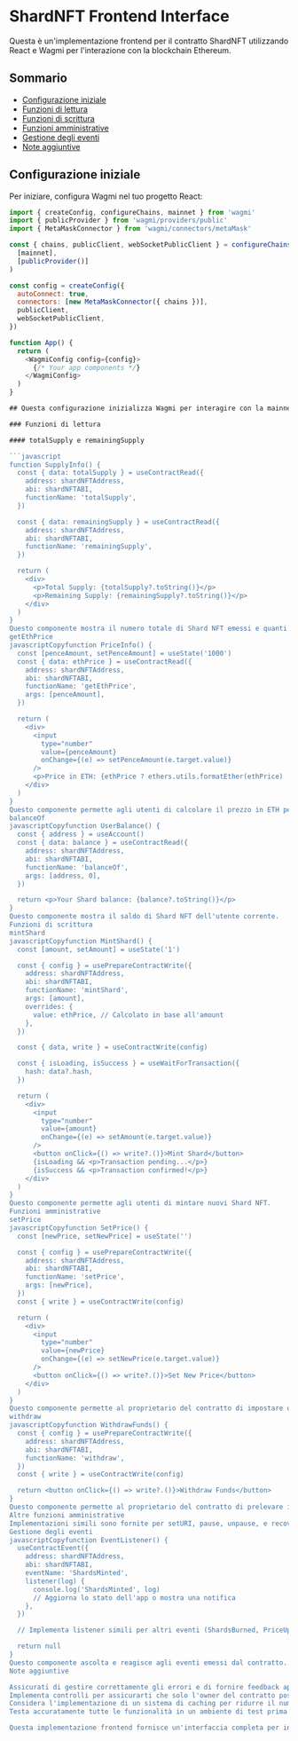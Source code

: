 # ShardNFT Frontend Interface

Questa è un'implementazione frontend per il contratto ShardNFT utilizzando React e Wagmi per l'interazione con la blockchain Ethereum.

## Sommario

- [Configurazione iniziale](#configurazione-iniziale)
- [Funzioni di lettura](#funzioni-di-lettura)
- [Funzioni di scrittura](#funzioni-di-scrittura)
- [Funzioni amministrative](#funzioni-amministrative)
- [Gestione degli eventi](#gestione-degli-eventi)
- [Note aggiuntive](#note-aggiuntive)

## Configurazione iniziale

Per iniziare, configura Wagmi nel tuo progetto React:

```javascript
import { createConfig, configureChains, mainnet } from 'wagmi'
import { publicProvider } from 'wagmi/providers/public'
import { MetaMaskConnector } from 'wagmi/connectors/metaMask'

const { chains, publicClient, webSocketPublicClient } = configureChains(
  [mainnet],
  [publicProvider()]
)

const config = createConfig({
  autoConnect: true,
  connectors: [new MetaMaskConnector({ chains })],
  publicClient,
  webSocketPublicClient,
})

function App() {
  return (
    <WagmiConfig config={config}>
      {/* Your app components */}
    </WagmiConfig>
  )
}

## Questa configurazione inizializza Wagmi per interagire con la mainnet Ethereum usando MetaMask come connettore principale.

### Funzioni di lettura

#### totalSupply e remainingSupply

```javascript
function SupplyInfo() {
  const { data: totalSupply } = useContractRead({
    address: shardNFTAddress,
    abi: shardNFTABI,
    functionName: 'totalSupply',
  })

  const { data: remainingSupply } = useContractRead({
    address: shardNFTAddress,
    abi: shardNFTABI,
    functionName: 'remainingSupply',
  })

  return (
    <div>
      <p>Total Supply: {totalSupply?.toString()}</p>
      <p>Remaining Supply: {remainingSupply?.toString()}</p>
    </div>
  )
}
Questo componente mostra il numero totale di Shard NFT emessi e quanti possono ancora essere mintati.
getEthPrice
javascriptCopyfunction PriceInfo() {
  const [penceAmount, setPenceAmount] = useState('1000')
  const { data: ethPrice } = useContractRead({
    address: shardNFTAddress,
    abi: shardNFTABI,
    functionName: 'getEthPrice',
    args: [penceAmount],
  })

  return (
    <div>
      <input 
        type="number" 
        value={penceAmount} 
        onChange={(e) => setPenceAmount(e.target.value)}
      />
      <p>Price in ETH: {ethPrice ? ethers.utils.formatEther(ethPrice) : 'N/A'}</p>
    </div>
  )
}
Questo componente permette agli utenti di calcolare il prezzo in ETH per un dato importo in pence.
balanceOf
javascriptCopyfunction UserBalance() {
  const { address } = useAccount()
  const { data: balance } = useContractRead({
    address: shardNFTAddress,
    abi: shardNFTABI,
    functionName: 'balanceOf',
    args: [address, 0],
  })

  return <p>Your Shard balance: {balance?.toString()}</p>
}
Questo componente mostra il saldo di Shard NFT dell'utente corrente.
Funzioni di scrittura
mintShard
javascriptCopyfunction MintShard() {
  const [amount, setAmount] = useState('1')

  const { config } = usePrepareContractWrite({
    address: shardNFTAddress,
    abi: shardNFTABI,
    functionName: 'mintShard',
    args: [amount],
    overrides: {
      value: ethPrice, // Calcolato in base all'amount
    },
  })

  const { data, write } = useContractWrite(config)

  const { isLoading, isSuccess } = useWaitForTransaction({
    hash: data?.hash,
  })

  return (
    <div>
      <input 
        type="number" 
        value={amount} 
        onChange={(e) => setAmount(e.target.value)}
      />
      <button onClick={() => write?.()}>Mint Shard</button>
      {isLoading && <p>Transaction pending...</p>}
      {isSuccess && <p>Transaction confirmed!</p>}
    </div>
  )
}
Questo componente permette agli utenti di mintare nuovi Shard NFT.
Funzioni amministrative
setPrice
javascriptCopyfunction SetPrice() {
  const [newPrice, setNewPrice] = useState('')

  const { config } = usePrepareContractWrite({
    address: shardNFTAddress,
    abi: shardNFTABI,
    functionName: 'setPrice',
    args: [newPrice],
  })
  const { write } = useContractWrite(config)

  return (
    <div>
      <input 
        type="number" 
        value={newPrice} 
        onChange={(e) => setNewPrice(e.target.value)}
      />
      <button onClick={() => write?.()}>Set New Price</button>
    </div>
  )
}
Questo componente permette al proprietario del contratto di impostare un nuovo prezzo per il minting.
withdraw
javascriptCopyfunction WithdrawFunds() {
  const { config } = usePrepareContractWrite({
    address: shardNFTAddress,
    abi: shardNFTABI,
    functionName: 'withdraw',
  })
  const { write } = useContractWrite(config)

  return <button onClick={() => write?.()}>Withdraw Funds</button>
}
Questo componente permette al proprietario del contratto di prelevare i fondi accumulati.
Altre funzioni amministrative
Implementazioni simili sono fornite per setURI, pause, unpause, e recoverERC20.
Gestione degli eventi
javascriptCopyfunction EventListener() {
  useContractEvent({
    address: shardNFTAddress,
    abi: shardNFTABI,
    eventName: 'ShardsMinted',
    listener(log) {
      console.log('ShardsMinted', log)
      // Aggiorna lo stato dell'app o mostra una notifica
    },
  })

  // Implementa listener simili per altri eventi (ShardsBurned, PriceUpdated, etc.)

  return null
}
Questo componente ascolta e reagisce agli eventi emessi dal contratto.
Note aggiuntive

Assicurati di gestire correttamente gli errori e di fornire feedback appropriato all'utente per tutte le interazioni con il contratto.
Implementa controlli per assicurarti che solo l'owner del contratto possa accedere alle funzioni amministrative.
Considera l'implementazione di un sistema di caching per ridurre il numero di chiamate alla blockchain.
Testa accuratamente tutte le funzionalità in un ambiente di test prima di deployare in produzione.

Questa implementazione frontend fornisce un'interfaccia completa per interagire con tutte le funzioni principali del contratto ShardNFT, utilizzando Wagmi per semplificare le interazioni con la blockchain Ethereum e React per creare un'interfaccia utente reattiva e user-friendly.
